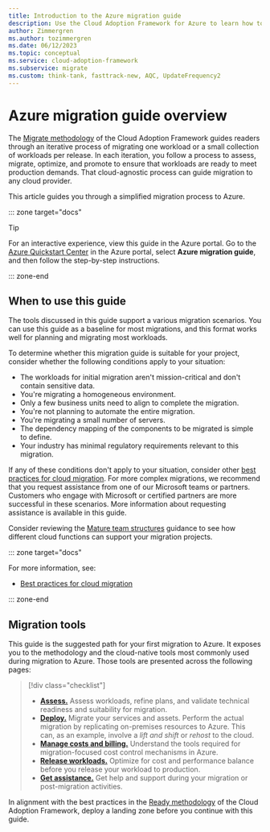 ```yaml
---
title: Introduction to the Azure migration guide
description: Use the Cloud Adoption Framework for Azure to learn how to effectively migrate your organization's services to Azure.
author: Zimmergren
ms.author: tozimmergren
ms.date: 06/12/2023
ms.topic: conceptual
ms.service: cloud-adoption-framework
ms.subservice: migrate
ms.custom: think-tank, fasttrack-new, AQC, UpdateFrequency2
---
```


# Azure migration guide overview

The [Migrate methodology](../index.md) of the Cloud Adoption Framework guides readers through an iterative process of migrating one workload or a small collection of workloads per release. In each iteration, you follow a process to assess, migrate, optimize, and promote to ensure that workloads are ready to meet production demands. That cloud-agnostic process can guide migration to any cloud provider.

This article guides you through a simplified migration process to Azure.

::: zone target="docs"

> [!TIP]
> For an interactive experience, view this guide in the Azure portal. Go to the [Azure Quickstart Center](https://portal.azure.com/?feature.quickstart=true#blade/Microsoft_Azure_Resources/QuickstartCenterBlade) in the Azure portal, select **Azure migration guide**, and then follow the step-by-step instructions.

::: zone-end

## When to use this guide

The tools discussed in this guide support a various migration scenarios. You can use this guide as a baseline for most migrations, and this format works well for planning and migrating most workloads.

To determine whether this migration guide is suitable for your project, consider whether the following conditions apply to your situation:

- The workloads for initial migration aren't mission-critical and don't contain sensitive data.
- You're migrating a homogeneous environment.
- Only a few business units need to align to complete the migration.
- You're not planning to automate the entire migration.
- You're migrating a small number of servers.
- The dependency mapping of the components to be migrated is simple to define.
- Your industry has minimal regulatory requirements relevant to this migration.

<!-- docutune:casing "our Microsoft teams" -->

If any of these conditions don't apply to your situation, consider other [best practices for cloud migration](../azure-best-practices/index.md). For more complex migrations, we recommend that you request assistance from one of our Microsoft teams or partners. Customers who engage with Microsoft or certified partners are more successful in these scenarios. More information about requesting assistance is available in this guide.

Consider reviewing the [Mature team structures](/azure/cloud-adoption-framework/organize/organization-structures) guidance to see how different cloud functions can support your migration projects.

::: zone target="docs"

For more information, see:

- [Best practices for cloud migration](../azure-best-practices/index.md)

::: zone-end

## Migration tools

This guide is the suggested path for your first migration to Azure. It exposes you to the methodology and the cloud-native tools most commonly used during migration to Azure. Those tools are presented across the following pages:

> [!div class="checklist"]
>
> - [**Assess.**](assess.md) Assess workloads, refine plans, and validate technical readiness and suitability for migration.
> - [**Deploy.**](migrate.md) Migrate your services and assets. Perform the actual migration by replicating on-premises resources to Azure. This can, as an example, involve a _lift and shift_ or _rehost_ to the cloud.
> - [**Manage costs and billing.**](manage-costs.md) Understand the tools required for migration-focused cost control mechanisms in Azure.
> - [**Release workloads.**](optimize-and-transform.md) Optimize for cost and performance balance before you release your workload to production.
> - [**Get assistance.**](assistance.md) Get help and support during your migration or post-migration activities.

In alignment with the best practices in the [Ready methodology](../../ready/index.md) of the Cloud Adoption Framework, deploy a landing zone before you continue with this guide.